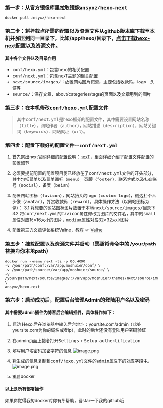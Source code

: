### 第一步：从官方镜像库里拉取镜像<kbd>ansyxz/hexo-next</kbd>
```
docker pull ansyxz/hexo-next
```

### 第二步：将挂载点所需的配置以及资源文件从github版本库下载至本机并解压到同一目录下，比如/app/hexo/目录下，[点击下载hexo-next配置以及资源文件](https://github.com/formylove/hexo-next/archive/master.zip)。
#### 其中各个文件以及目录作用
* <kbd>conf/hexo.yml</kbd>：包含hexo的相关配置
* <kbd>conf/next.yml</kbd>：包含nexT主题的相关配置
* <kbd>next/source/images/</kbd>：放置网站图片资源，主要包括收款码，logo，头像等
* <kbd>source/</kbd>：保存文章，about/categories/tags的页面以及文章用到的图片

### 第三步：在本机修改<kbd>conf/hexo.yml</kbd>配置文件
> 其中<kbd>conf/next.yml</kbd>是hexo框架的配置文件，其中需要设置网站名称（<kbd>title</kbd>），网站作者（<kbd>author</kbd>），网站描述（<kbd>description</kbd>），网站关键词（<kbd>keywords</kbd>），网站网址（<kbd>url</kbd>）。


### 第四步：配置下载好的配置文件--<kbd>conf/next.yml</kbd>
1. 首先祭出next官网详细的配置说明：[nexT](https://theme-next.iissnan.com/getting-started.html)，里面详细介绍了配置文件配置的配置细节

2. 必须要提前配置的配置项目我已经放在了<kbd>conf/next.yml</kbd>文件的开头部分，其中包括菜单以及菜单图标（<kbd>menu</kbd>），页脚（<kbd>footer</kbd>），联系方式以及社交账号（<kbd>social</kbd>），备案（<kbd>beian</kbd>）

3. 配置网站图标（<kbd>favicon</kbd>），网站抬头的logo（<kbd>custom_logo</kbd>），侧边栏个人头像（<kbd>avatar</kbd>），打赏收款码（<kbd>reward</kbd>），具体操作方法（以网站图标为例）：
3.1 将想要的网站图标图片放置于本地<kbd>next/source/images/</kbd>目录下
3.2 将<kbd>conf/next.yml</kbd>的<kbd>favicon</kbd>属性修改为图片的文件名，其中的<kbd>small</kbd>属性对应16×16大小的图片，<kbd>medium</kbd>属性对应32×32大小图片
4. 配置第三方文章评论系统Valine，教程 ☞ [Valine](https://www.jianshu.com/p/dda25ffcfd43)

### 第五步：挂载配置以及资源文件并启动（需要将命令中的 /your/path替换为你本地path）
```
docker run --name next -ti -p 80:4000 
-v /your/path/conf:/var/app/moshuier/conf/ \
-v /your/path/source:/var/app/moshuier/source/ \
-v /your/path/next/source/images/:/var/app/moshuier/themes/next/source/images/  \
ansyxz/hexo-next
```
### 第六步：启动成功后，配置后台管理Admin的登陆用户名以及密码

#### 其中需要admin插件为博客后台编辑插件，具体操作如下：
1.  启动 Hexo 后在浏览器中输入后台地址：yoursite.com/admin（此处yoursite.com为你的域名或者ip），此时的后台还没有登陆用户密码验证

2. 在admin页面上接着打开<kbd>Settings</kbd> > <kbd>Setup authentification</kbd>

3. 填写用户名密码加密字符的信息
![image.png](https://upload-images.jianshu.io/upload_images/2062562-2481597e2c14080c.png?imageMogr2/auto-orient/strip%7CimageView2/2/w/1240)


5. 将生成的信息复制到<kbd>conf/hexo.yml</kbd>文件的<kbd>admin</kbd>属性下的对应字段中。
![image.png](https://upload-images.jianshu.io/upload_images/2062562-54d5da1c93897716.png?imageMogr2/auto-orient/strip%7CimageView2/2/w/1240)



6. 重启docker

#### 以上是所有部署操作
如果你觉得我的docker对你有所帮助，请star一下我的github哦
